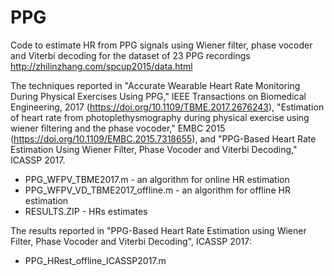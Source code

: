 # PPG
Code to estimate HR from PPG signals using Wiener filter, phase vocoder and Viterbi decoding for the dataset of 23 PPG recordings
http://zhilinzhang.com/spcup2015/data.html

The techniques reported in "Accurate Wearable Heart Rate Monitoring During Physical Exercises Using PPG," IEEE Transactions on Biomedical Engineering, 2017 (https://doi.org/10.1109/TBME.2017.2676243), "Estimation of heart rate from photoplethysmography during physical exercise using wiener filtering and the phase vocoder," EMBC 2015 (https://doi.org/10.1109/EMBC.2015.7318655), and "PPG-Based Heart Rate Estimation Using Wiener Filter, Phase Vocoder and Viterbi Decoding," ICASSP 2017.
* PPG_WFPV_TBME2017.m - an algorithm for online HR estimation
* PPG_WFPV_VD_TBME2017_offline.m - an algorithm for offline HR estimation
* RESULTS.ZIP - HRs estimates

The results reported in "PPG-Based Heart Rate Estimation using Wiener Filter, Phase Vocoder and Viterbi Decoding", ICASSP 2017: 
* PPG_HRest_offline_ICASSP2017.m


